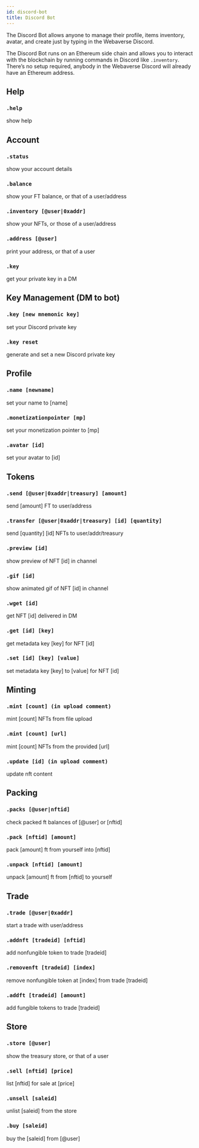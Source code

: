 ```yaml
---
id: discord-bot 
title: Discord Bot 
---
```


The Discord Bot allows anyone to manage their profile, items inventory, avatar, and create just by typing in the Webaverse Discord.

The Discord Bot runs on an Ethereum side chain and allows you to interact with the blockchain by running commands in Discord like `.inventory`. There’s no setup required, anybody in the Webaverse Discord will already have an Ethereum address.

## Help

### `.help`
show help

## Account 

### `.status`
show your account details

### `.balance` 
show your FT balance, or that of a user/address

### `.inventory [@user|0xaddr]`
show your NFTs, or those of a user/address

### `.address [@user]`
print your address, or that of a user

### `.key`
get your private key in a DM

## Key Management (DM to bot)

### `.key [new mnemonic key]`
set your Discord private key

### `.key reset`
generate and set a new Discord private key

## Profile

### `.name [newname]`
set your name to [name]

### `.monetizationpointer [mp]`
set your monetization pointer to [mp]

### `.avatar [id]`
set your avatar to [id]

## Tokens

### `.send [@user|0xaddr|treasury] [amount]`
send [amount] FT to user/address

### `.transfer [@user|0xaddr|treasury] [id] [quantity]`
send [quantity] [id] NFTs to user/addr/treasury

### `.preview [id]`
show preview of NFT [id] in channel

### `.gif [id]`
show animated gif of NFT [id] in channel

### `.wget [id]`
get NFT [id] delivered in DM

### `.get [id] [key]`
get metadata key [key] for NFT [id]

### `.set [id] [key] [value]`
set metadata key [key] to [value] for NFT [id]

## Minting

### `.mint [count] (in upload comment)`
mint [count] NFTs from file upload

### `.mint [count] [url]`
mint [count] NFTs from the provided [url]

### `.update [id] (in upload comment)`
update nft content

## Packing

### `.packs [@user|nftid]`
check packed ft balances of [@user] or [nftid]

### `.pack [nftid] [amount]`
pack [amount] ft from yourself into [nftid]

### `.unpack [nftid] [amount]`
unpack [amount] ft from [nftid] to yourself

## Trade

### `.trade [@user|0xaddr]`
start a trade with user/address

### `.addnft [tradeid] [nftid]`
add nonfungible token to trade [tradeid]

### `.removenft [tradeid] [index]`
remove nonfungible token at [index] from trade [tradeid]

### `.addft [tradeid] [amount]`
add fungible tokens to trade [tradeid]

## Store

### `.store [@user]`
show the treasury store, or that of a user

### `.sell [nftid] [price]`
list [nftid] for sale at [price]

### `.unsell [saleid]`
unlist [saleid] from the store

### `.buy [saleid]`
buy the [saleid] from [@user]
